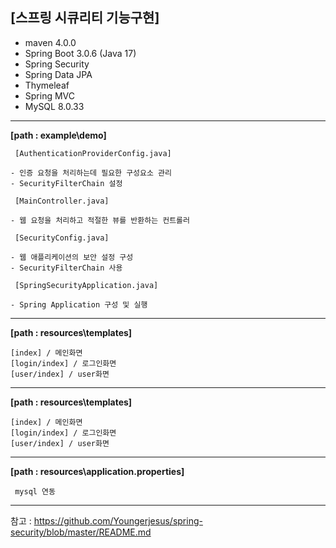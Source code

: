 [스프링 시큐리티 기능구현] 
------
- maven 4.0.0
- Spring Boot 3.0.6 (Java 17)
- Spring Security
- Spring Data JPA
- Thymeleaf
- Spring MVC
- MySQL 8.0.33

------
**[path : example\demo\]**
<pre><code> [AuthenticationProviderConfig.java]

- 인증 요청을 처리하는데 필요한 구성요소 관리
- SecurityFilterChain 설정
</pre></code>

<pre><code> [MainController.java]

- 웹 요청을 처리하고 적절한 뷰를 반환하는 컨트롤러
</pre></code>

<pre><code> [SecurityConfig.java]

- 웹 애플리케이션의 보안 설정 구성
- SecurityFilterChain 사용
</pre></code>

<pre><code> [SpringSecurityApplication.java]

- Spring Application 구성 및 실행
</pre></code>

------
**[path : resources\templates\]**
<pre><code>[index] / 메인화면
[login/index] / 로그인화면
[user/index] / user화면
</pre></code>

------
**[path : resources\templates\]**
<pre><code>[index] / 메인화면
[login/index] / 로그인화면
[user/index] / user화면
</pre></code>

-------
**[path : resources\application.properties\]**
<pre><code> mysql 연동
</pre></code>

-------
참고 : https://github.com/Youngerjesus/spring-security/blob/master/README.md

